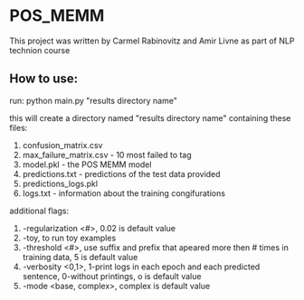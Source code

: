 # POS_MEMM
This project was written by Carmel Rabinovitz and Amir Livne as part of NLP technion course

## How to use:
run: python main.py "results directory name"

this will create a directory named "results directory name" containing these files:
  1. confusion_matrix.csv
  2. max_failure_matrix.csv - 10 most failed to tag
  3. model.pkl - the POS MEMM model
  4. predictions.txt - predictions of the test data provided
  5. predictions_logs.pkl
  6. logs.txt - information about the training congifurations

additional flags:
1. -regularization <#>, 0.02 is default value
2. -toy, to run toy examples
3. -threshold <#>, use suffix and prefix that apeared more then # times in training data, 5 is default value
4. -verbosity <0,1>, 1-print logs in each epoch and each predicted sentence, 0-without printings, o is default value
5. -mode <base, complex>, complex is default value


